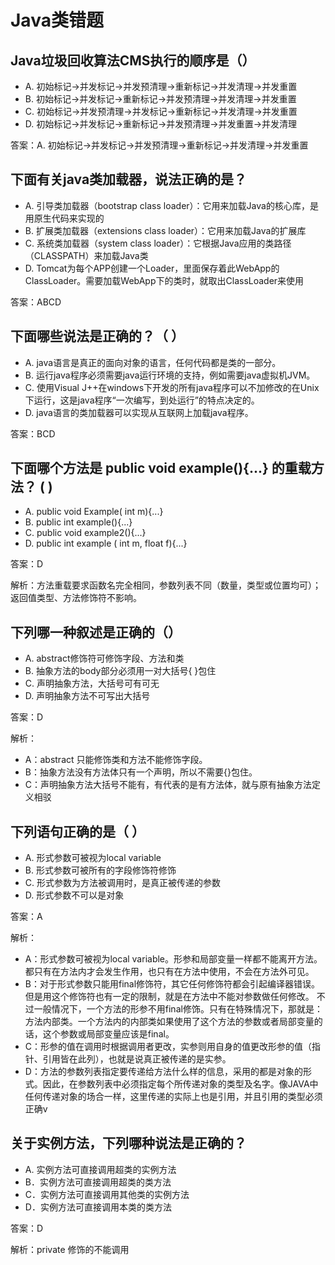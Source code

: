 # Java类错题

## Java垃圾回收算法CMS执行的顺序是（）
- A. 初始标记->并发标记->并发预清理->重新标记->并发清理->并发重置 
- B. 初始标记->并发标记->重新标记->并发预清理->并发清理->并发重置
- C. 初始标记->并发预清理->并发标记->重新标记->并发清理->并发重置
- D. 初始标记->并发标记->重新标记->并发预清理->并发重置->并发清理

答案：A. 初始标记->并发标记->并发预清理->重新标记->并发清理->并发重置 

## 下面有关java类加载器，说法正确的是？
- A. 引导类加载器（bootstrap class loader）：它用来加载Java的核心库，是用原生代码来实现的
- B. 扩展类加载器（extensions class loader）：它用来加载Java的扩展库
- C. 系统类加载器（system class loader）：它根据Java应用的类路径（CLASSPATH）来加载Java类
- D. Tomcat为每个APP创建一个Loader，里面保存着此WebApp的ClassLoader。需要加载WebApp下的类时，就取出ClassLoader来使用

答案：ABCD

## 下面哪些说法是正确的？（ ）
- A. java语言是真正的面向对象的语言，任何代码都是类的一部分。
- B. 运行java程序必须需要java运行环境的支持，例如需要java虚拟机JVM。
- C. 使用Visual J++在windows下开发的所有java程序可以不加修改的在Unix下运行，这是java程序“一次编写，到处运行”的特点决定的。
- D. java语言的类加载器可以实现从互联网上加载java程序。

答案：BCD

## 下面哪个方法是 public void  example(){...} 的重载方法？ ( )
- A. public void Example( int m){...}
- B. public int example(){...}
- C. public void example2(){...}
- D. public int example ( int m, float f){...}

答案：D

解析：方法重载要求函数名完全相同，参数列表不同（数量，类型或位置均可）；返回值类型、方法修饰符不影响。

## 下列哪一种叙述是正确的（）
- A. abstract修饰符可修饰字段、方法和类
- B. 抽象方法的body部分必须用一对大括号{ }包住
- C. 声明抽象方法，大括号可有可无
- D. 声明抽象方法不可写出大括号

答案：D

解析：
- A：abstract 只能修饰类和方法不能修饰字段。
- B：抽象方法没有方法体只有一个声明，所以不需要{}包住。
- C：声明抽象方法大括号不能有，有代表的是有方法体，就与原有抽象方法定义相驳

## 下列语句正确的是（ ）
- A. 形式参数可被视为local variable
- B. 形式参数可被所有的字段修饰符修饰
- C. 形式参数为方法被调用时，是真正被传递的参数
- D. 形式参数不可以是对象

答案：A

解析：
- A：形式参数可被视为local variable。形参和局部变量一样都不能离开方法。都只有在方法内才会发生作用，也只有在方法中使用，不会在方法外可见。
- B：对于形式参数只能用final修饰符，其它任何修饰符都会引起编译器错误。但是用这个修饰符也有一定的限制，就是在方法中不能对参数做任何修改。 不过一般情况下，一个方法的形参不用final修饰。只有在特殊情况下，那就是：方法内部类。一个方法内的内部类如果使用了这个方法的参数或者局部变量的话，这个参数或局部变量应该是final。 
- C：形参的值在调用时根据调用者更改，实参则用自身的值更改形参的值（指针、引用皆在此列），也就是说真正被传递的是实参。
- D：方法的参数列表指定要传递给方法什么样的信息，采用的都是对象的形式。因此，在参数列表中必须指定每个所传递对象的类型及名字。像JAVA中任何传递对象的场合一样，这里传递的实际上也是引用，并且引用的类型必须正确v

## 关于实例方法，下列哪种说法是正确的？
- A. 实例方法可直接调用超类的实例方法
- B．实例方法可直接调用超类的类方法
- C．实例方法可直接调用其他类的实例方法
- D．实例方法可直接调用本类的类方法

答案：D

解析：private 修饰的不能调用

